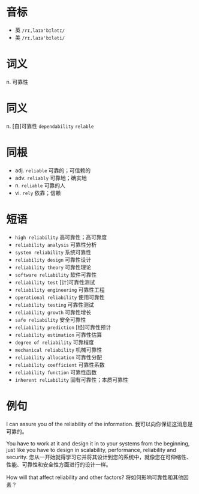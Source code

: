 # 音标

- 英 `/rɪ,laɪə'bɪlətɪ/`
- 美 `/rɪ,laɪə'bɪləti/`

# 词义

n. 可靠性


# 同义

n. [自]可靠性
`dependability` `relable`

# 同根

- adj. `reliable` 可靠的；可信赖的
- adv. `reliably` 可靠地；确实地
- n. `reliable` 可靠的人
- vi. `rely` 依靠；信赖

# 短语

- `high reliability` 高可靠性；高可靠度
- `reliability analysis` 可靠性分析
- `system reliability` 系统可靠性
- `reliability design` 可靠性设计
- `reliability theory` 可靠性理论
- `software reliability` 软件可靠性
- `reliability test` [计]可靠性测试
- `reliability engineering` 可靠性工程
- `operational reliability` 使用可靠性
- `reliability testing` 可靠性测试
- `reliability growth` 可靠性增长
- `safe reliability` 安全可靠性
- `reliability prediction` [经]可靠性预计
- `reliability estimation` 可靠性估算
- `degree of reliability` 可靠程度
- `mechanical reliability` 机械可靠性
- `reliability allocation` 可靠性分配
- `reliability coefficient` 可靠性系数
- `reliability function` 可靠性函数
- `inherent reliability` 固有可靠性；本质可靠性

# 例句

I can assure you of the reliability of the information.
我可以向你保证这消息是可靠的。

You have to work at it and design it in to your systems from the beginning, just like you have to design in scalability, performance, reliability and security.
您从一开始就得学习它并将其设计到您的系统中，就像您在可伸缩性、性能、可靠性和安全性方面进行的设计一样。

How will that affect reliability and other factors?
将如何影响可靠性和其他因素？


